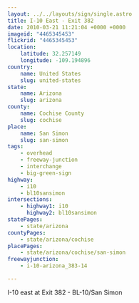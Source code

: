 ```yaml
---
layout: ../../layouts/sign/single.astro
title: I-10 East - Exit 382
date: 2010-03-21 11:21:04 +0000 +0000
imageid: "4465345453"
flickrid: "4465345453"
location:
    latitude: 32.257149
    longitude: -109.194896
country:
    name: United States
    slug: united-states
state:
    name: Arizona
    slug: arizona
county:
    name: Cochise County
    slug: cochise
place:
    name: San Simon
    slug: san-simon
tags:
    - overhead
    - freeway-junction
    - interchange
    - big-green-sign
highway:
    - i10
    - bl10sansimon
intersections:
    - highway1: i10
      highway2: bl10sansimon
statePages:
    - state/arizona
countyPages:
    - state/arizona/cochise
placePages:
    - state/arizona/cochise/san-simon
freewayjunction:
    - i-10-arizona_383-14

---
```

I-10 east at Exit 382 - BL-10/San Simon